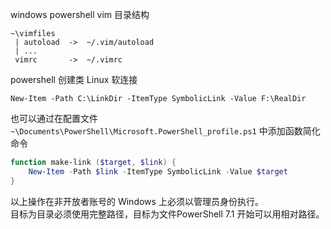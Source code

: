 windows powershell vim 目录结构
```
~\vimfiles
 | autoload  ->  ~/.vim/autoload
 | ...
 vimrc       ->  ~/.vimrc
```
powershell 创建类 Linux 软连接
```powersehll
New-Item -Path C:\LinkDir -ItemType SymbolicLink -Value F:\RealDir
```
也可以通过在配置文件 `~\Documents\PowerShell\Microsoft.PowerShell_profile.ps1` 中添加函数简化命令
```powershell
function make-link ($target, $link) {
    New-Item -Path $link -ItemType SymbolicLink -Value $target
}
```
以上操作在非开放者账号的 Windows 上必须以管理员身份执行。  
目标为目录必须使用完整路径，目标为文件PowerShell 7.1 开始可以用相对路径。
